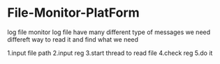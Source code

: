 # File-Monitor-PlatForm
log file monitor 
log file have many different type of messages
we need differeft way to read it
and find what we need



1.input file path
2.input reg
3.start thread to read file
4.check reg
5.do it
